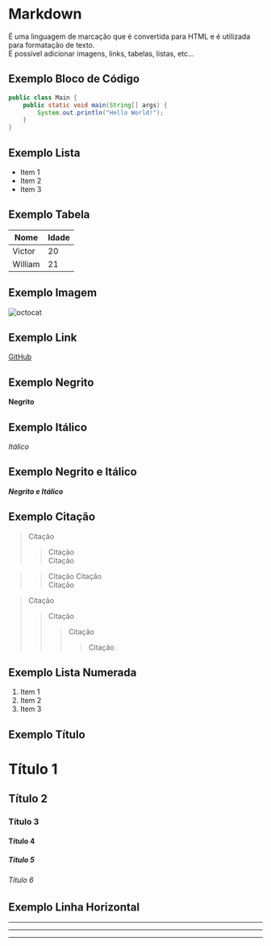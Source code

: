 # Markdown
É uma linguagem de marcação que é convertida para HTML e é utilizada para formatação de texto. <br>
É possível adicionar imagens, links, tabelas, listas, etc... <br>


## Exemplo Bloco de Código
``` java 
public class Main {
    public static void main(String[] args) {
        System.out.println("Hello World!");
    }
}
```


## Exemplo Lista
- Item 1
- Item 2
- Item 3


## Exemplo Tabela
| Nome | Idade |
|------|-------|
| Victor | 20 |
| William | 21 |


## Exemplo Imagem
![octocat](https://github.com/user-attachments/assets/f3b1defc-2cdf-41e5-8503-d23971c26c1a)


## Exemplo Link
[GitHub](https://github.com/user-attachments/assets/f3b1defc-2cdf-41e5-8503-d23971c26c1a)


## Exemplo Negrito
**Negrito**


## Exemplo Itálico
*Itálico*


## Exemplo Negrito e Itálico
***Negrito e Itálico***


## Exemplo Citação
> Citação
> > Citação <br>
> Citação

> > Citação
> > Citação <br>
> Citação
 
> Citação
> > Citação
> > > Citação
> > > > Citação


## Exemplo Lista Numerada
1. Item 1
2. Item 2
3. Item 3


## Exemplo Título
# Título 1
## Título 2
### Título 3
#### Título 4
##### Título 5
###### Título 6


## Exemplo Linha Horizontal 
---
***
___